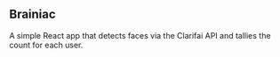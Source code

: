 
## Brainiac

A simple React app that detects faces via the Clarifai API and tallies the count for each user.